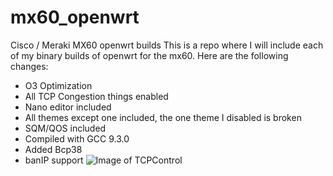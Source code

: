 # mx60_openwrt
Cisco / Meraki MX60 openwrt builds
This is a repo where I will include each of my binary builds of openwrt for the mx60. 
Here are the following changes:
* O3 Optimization
* All TCP Congestion things enabled
* Nano editor included
* All themes except one included, the one theme I disabled is broken
* SQM/QOS included
* Compiled with GCC 9.3.0
* Added Bcp38
* banIP support
![Image of TCPControl](https://cdn.discordapp.com/attachments/451221179995389953/781512081106927626/tcp_control.jpg)

